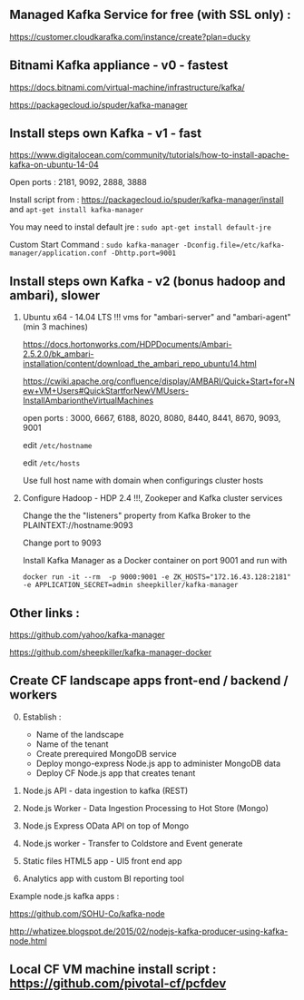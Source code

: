 ## Managed Kafka Service for free (with SSL only) : 

https://customer.cloudkarafka.com/instance/create?plan=ducky

## Bitnami Kafka appliance - v0 - fastest

https://docs.bitnami.com/virtual-machine/infrastructure/kafka/

https://packagecloud.io/spuder/kafka-manager

## Install steps own Kafka - v1 - fast

https://www.digitalocean.com/community/tutorials/how-to-install-apache-kafka-on-ubuntu-14-04

Open ports : 2181, 9092, 2888, 3888

Install script from : https://packagecloud.io/spuder/kafka-manager/install and `apt-get install kafka-manager`

You may need to instal default jre : `sudo apt-get install default-jre`

Custom Start Command : `sudo kafka-manager -Dconfig.file=/etc/kafka-manager/application.conf -Dhttp.port=9001`

## Install steps own Kafka - v2 (bonus hadoop and ambari), slower

1. Ubuntu x64 - 14.04 LTS !!! vms for "ambari-server" and "ambari-agent" (min 3 machines)

   https://docs.hortonworks.com/HDPDocuments/Ambari-2.5.2.0/bk_ambari-installation/content/download_the_ambari_repo_ubuntu14.html
   
   https://cwiki.apache.org/confluence/display/AMBARI/Quick+Start+for+New+VM+Users#QuickStartforNewVMUsers-InstallAmbariontheVirtualMachines

   open ports : 3000, 6667, 6188, 8020, 8080, 8440, 8441, 8670, 9093, 9001
   
   edit `/etc/hostname`
   
   edit `/etc/hosts`
   
   Use full host name with domain when configurings cluster hosts

2. Configure Hadoop - HDP 2.4 !!!, Zookeper and Kafka cluster services

   Change the the "listeners" property from Kafka Broker to the PLAINTEXT://hostname:9093
   
   Change port to 9093
   
   Install Kafka Manager as a Docker container on port 9001 and run with 

   `docker run -it --rm  -p 9000:9001 -e ZK_HOSTS="172.16.43.128:2181" -e APPLICATION_SECRET=admin sheepkiller/kafka-manager`

  
## Other links : 
   
   https://github.com/yahoo/kafka-manager
   
   https://github.com/sheepkiller/kafka-manager-docker
   
## Create CF landscape apps front-end / backend / workers

   0. Establish : 
      * Name of the landscape
      * Name of the tenant
      * Create prerequired MongoDB service 
      * Deploy mongo-express Node.js app to administer MongoDB data
      * Deploy CF Node.js app that creates tenant
   
   1. Node.js API - data ingestion to kafka (REST)
   
   2. Node.js Worker - Data Ingestion Processing to Hot Store (Mongo)
   
   3. Node.js Express OData API on top of Mongo
   
   4. Node.js worker - Transfer to Coldstore and Event generate 
   
   5. Static files HTML5 app - UI5 front end app
   
   6. Analytics app with custom BI reporting tool
   
   
   Example node.js kafka apps : 
   
   https://github.com/SOHU-Co/kafka-node

   http://whatizee.blogspot.de/2015/02/nodejs-kafka-producer-using-kafka-node.html
   
## Local CF VM machine install script : https://github.com/pivotal-cf/pcfdev
